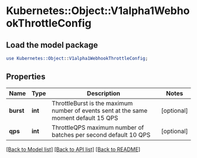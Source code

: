 # Kubernetes::Object::V1alpha1WebhookThrottleConfig

## Load the model package
```perl
use Kubernetes::Object::V1alpha1WebhookThrottleConfig;
```

## Properties
Name | Type | Description | Notes
------------ | ------------- | ------------- | -------------
**burst** | **int** | ThrottleBurst is the maximum number of events sent at the same moment default 15 QPS | [optional] 
**qps** | **int** | ThrottleQPS maximum number of batches per second default 10 QPS | [optional] 

[[Back to Model list]](../README.md#documentation-for-models) [[Back to API list]](../README.md#documentation-for-api-endpoints) [[Back to README]](../README.md)


